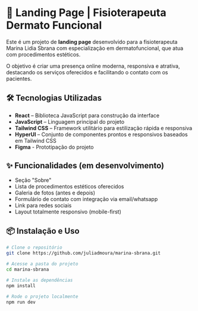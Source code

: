 # 🌿 Landing Page | Fisioterapeuta Dermato Funcional

Este é um projeto de **landing page** desenvolvido para a fisioterapeuta Marina Lidia Sbrana com especialização em dermatofuncional, que atua com procedimentos estéticos.

O objetivo é criar uma presença online moderna, responsiva e atrativa, destacando os serviços oferecidos e facilitando o contato com os pacientes.

## 🛠 Tecnologias Utilizadas

- **React** – Biblioteca JavaScript para construção da interface
- **JavaScript** – Linguagem principal do projeto
- **Tailwind CSS** – Framework utilitário para estilização rápida e responsiva
- **HyperUI** – Conjunto de componentes prontos e responsivos baseados em Tailwind CSS
- **Figma** - Prototipação do projeto

## ✨ Funcionalidades (em desenvolvimento)

- Seção "Sobre"
- Lista de procedimentos estéticos oferecidos
- Galeria de fotos (antes e depois)
- Formulário de contato com integração via email/whatsapp
- Link para redes sociais
- Layout totalmente responsivo (mobile-first)

## 📦 Instalação e Uso

```bash
# Clone o repositório
git clone https://github.com/juliadmoura/marina-sbrana.git

# Acesse a pasta do projeto
cd marina-sbrana

# Instale as dependências
npm install

# Rode o projeto localmente
npm run dev
